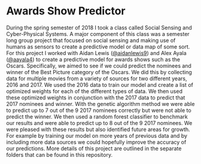 # Awards Show Predictor

During the spring semester of 2018 I took a class called Social Sensing and Cyber-Physical Systems. A major component of this class was a semester long group project that focused on social sensing and making use of humans as sensors to create a predictive model or data map of some sort. For this project I worked with Aidan Lewis ([@aidanlewis9]) and Alex Ayala ([@aayala4]) to create a predictive model for awards shows such as the Oscars. Specifically, we aimed to see if we could predict the nominees and winner of the Best Picture category of the Oscars. We did this by collecting data for multiple movies from a variety of sources for two different years, 2016 and 2017. We used the 2016 data to train our model and create a list of optimized weights for each of the different types of data. We then used these optimized weights in conjunction with the 2017 data to predict that 2017 nominees and winner. With the genetic algorithm method we were able to predict up to 7 out of the 9 2017 nominees correctly but were not able to predict the winner. We then used a random forest classifier to benchmark our results and were able to predict up to 8 out of the 9 2017 nominees. We were pleased with these results but also identified future areas for growth. For example by training our model on more years of previous data and by including more data sources we could hopefully improve the accuracy of our predictions. More details of this project are outlined in the separate folders that can be found in this repository.

[@aidanlewis9]: https://github.com/aidanlewis9
[@aayala4]: https://github.com/aayala4
